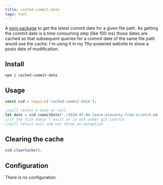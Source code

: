 ```yaml
---
title: cached-commit-date
tags: tool
---
```

A [npm package](https://www.npmjs.com/package/cached-commit-date) to get the latest commit date for a given file path. As getting the commit date is a time consuming step (like 100 ms) those dates are cached so that subsequent queries for a commit date of the same file path would use the cache. I´m using it in my 11ty-powered website to show a posts date of modification.

## Install

```shell
npm i cached-commit-date
```

## Usage

```js
const ccd = require('cached-commit-date');

//will return a date or null
let date = ccd.commitDate('./2020-07-04-learn-eleventy-from-scratch.md'); //2021-05-23T10:01:41.000Z
//if the file doesn´t exist or is not under git control
//will return null and not throw an exception
```

## Clearing the cache

```js
ccd.clearCache();
```

## Configuration

There is no configuration.
